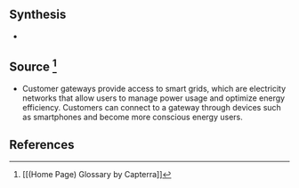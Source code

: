 ## Synthesis
- 
## Source [^1]
- Customer gateways provide access to smart grids, which are electricity networks that allow users to manage power usage and optimize energy efficiency. Customers can connect to a gateway through devices such as smartphones and become more conscious energy users.
## References

[^1]: [[(Home Page) Glossary by Capterra]]